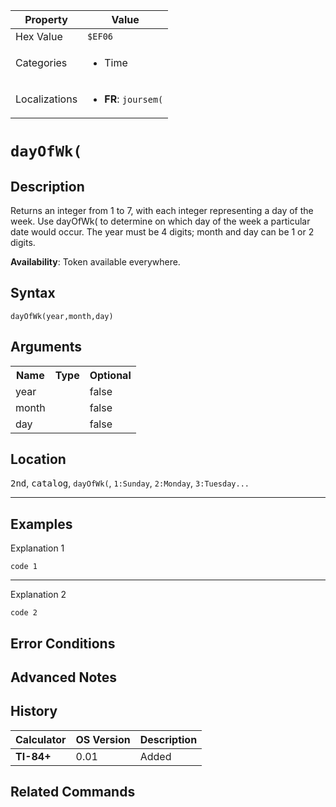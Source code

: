 | Property      | Value |
|---------------|-------|
| Hex Value     | `$EF06`|
| Categories    | <ul><li>Time</li></ul> |
| Localizations | <ul><li><b>FR</b>: `joursem(`</li></ul> |

# `dayOfWk(`

## Description
Returns an integer from 1 to 7, with each integer representing a day of the week. Use dayOfWk( to determine on which day of the week a particular date would occur. The year must be 4 digits; month and day can be 1 or 2 digits.


<b>Availability</b>: Token available everywhere.

## Syntax
`dayOfWk(year,month,day)`

## Arguments
<table>
<tr><th>Name</th><th>Type</th><th>Optional</th></tr>

<tr><td>year</td><td></td><td>false</td></tr>

<tr><td>month</td><td></td><td>false</td></tr>

<tr><td>day</td><td></td><td>false</td></tr>

</table>

## Location
<kbd>2nd</kbd>, <kbd>catalog</kbd>, `dayOfWk(`, `1:Sunday`, `2:Monday`, `3:Tuesday...`
<hr>

## Examples

Explanation 1
```ti-basic
code 1
```
---
Explanation 2
```ti-basic
code 2
```

## Error Conditions


## Advanced Notes


## History
| Calculator | OS Version | Description |
|------------|------------|-------------|
| <b>TI-84+</b> | 0.01 | Added

## Related Commands

    